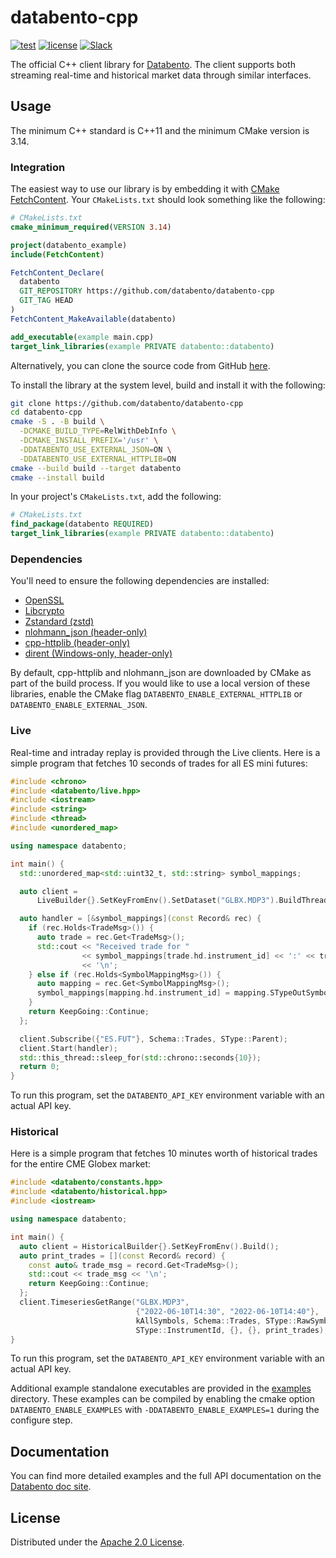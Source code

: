 # databento-cpp

[![test](https://github.com/databento/databento-cpp/actions/workflows/build.yaml/badge.svg?branch=main)](https://github.com/databento/databento-cpp/actions/workflows/build.yaml)
[![license](https://img.shields.io/github/license/databento/databento-cpp?color=blue)](./LICENSE)
[![Slack](https://img.shields.io/badge/join_Slack-community-darkblue.svg?logo=slack)](https://join.slack.com/t/databento-hq/shared_invite/zt-1xk498wxs-9fUs_xhz5ypaGD~mhI_hVQ)

The official C++ client library for [Databento](https://databento.com).
The client supports both streaming real-time and historical market data through similar interfaces.

## Usage

The minimum C++ standard is C++11 and the minimum CMake version is 3.14.

### Integration

The easiest way to use our library is by embedding it with [CMake FetchContent](https://cmake.org/cmake/help/v3.11/module/FetchContent.html).
Your `CMakeLists.txt` should look something like the following:

```cmake
# CMakeLists.txt
cmake_minimum_required(VERSION 3.14)

project(databento_example)
include(FetchContent)

FetchContent_Declare(
  databento
  GIT_REPOSITORY https://github.com/databento/databento-cpp
  GIT_TAG HEAD
)
FetchContent_MakeAvailable(databento)

add_executable(example main.cpp)
target_link_libraries(example PRIVATE databento::databento)
```

Alternatively, you can clone the source code from GitHub [here](https://github.com/databento/databento-cpp).

To install the library at the system level, build and install it with the following:

```sh
git clone https://github.com/databento/databento-cpp
cd databento-cpp
cmake -S . -B build \
  -DCMAKE_BUILD_TYPE=RelWithDebInfo \
  -DCMAKE_INSTALL_PREFIX='/usr' \
  -DDATABENTO_USE_EXTERNAL_JSON=ON \
  -DDATABENTO_USE_EXTERNAL_HTTPLIB=ON
cmake --build build --target databento
cmake --install build
```

In your project's `CMakeLists.txt`, add the following:

```cmake
# CMakeLists.txt
find_package(databento REQUIRED)
target_link_libraries(example PRIVATE databento::databento)
```

### Dependencies

You'll need to ensure the following dependencies are installed:
- [OpenSSL](https://www.openssl.org/)
- [Libcrypto](https://www.openssl.org/docs/man3.0/man7/crypto.html)
- [Zstandard (zstd)](https://github.com/facebook/zstd)
- [nlohmann\_json (header-only)](https://github.com/nlohmann/json)
- [cpp-httplib (header-only)](https://github.com/yhirose/cpp-httplib)
- [dirent (Windows-only, header-only)](https://github.com/tronkko/dirent)

By default, cpp-httplib and nlohmann\_json are downloaded by CMake as part of the build process.
If you would like to use a local version of these libraries, enable the CMake flag
`DATABENTO_ENABLE_EXTERNAL_HTTPLIB` or `DATABENTO_ENABLE_EXTERNAL_JSON`.

### Live

Real-time and intraday replay is provided through the Live clients.
Here is a simple program that fetches 10 seconds of trades for all ES mini futures:

```cpp
#include <chrono>
#include <databento/live.hpp>
#include <iostream>
#include <string>
#include <thread>
#include <unordered_map>

using namespace databento;

int main() {
  std::unordered_map<std::uint32_t, std::string> symbol_mappings;

  auto client =
      LiveBuilder{}.SetKeyFromEnv().SetDataset("GLBX.MDP3").BuildThreaded();

  auto handler = [&symbol_mappings](const Record& rec) {
    if (rec.Holds<TradeMsg>()) {
      auto trade = rec.Get<TradeMsg>();
      std::cout << "Received trade for "
                << symbol_mappings[trade.hd.instrument_id] << ':' << trade
                << '\n';
    } else if (rec.Holds<SymbolMappingMsg>()) {
      auto mapping = rec.Get<SymbolMappingMsg>();
      symbol_mappings[mapping.hd.instrument_id] = mapping.STypeOutSymbol();
    }
    return KeepGoing::Continue;
  };

  client.Subscribe({"ES.FUT"}, Schema::Trades, SType::Parent);
  client.Start(handler);
  std::this_thread::sleep_for(std::chrono::seconds{10});
  return 0;
}
```
To run this program, set the `DATABENTO_API_KEY` environment variable with an actual API key.

### Historical

Here is a simple program that fetches 10 minutes worth of historical trades for the entire CME Globex market:

```cpp
#include <databento/constants.hpp>
#include <databento/historical.hpp>
#include <iostream>

using namespace databento;

int main() {
  auto client = HistoricalBuilder{}.SetKeyFromEnv().Build();
  auto print_trades = [](const Record& record) {
    const auto& trade_msg = record.Get<TradeMsg>();
    std::cout << trade_msg << '\n';
    return KeepGoing::Continue;
  };
  client.TimeseriesGetRange("GLBX.MDP3",
                            {"2022-06-10T14:30", "2022-06-10T14:40"},
                            kAllSymbols, Schema::Trades, SType::RawSymbol,
                            SType::InstrumentId, {}, {}, print_trades);
}
```

To run this program, set the `DATABENTO_API_KEY` environment variable with an actual API key.

Additional example standalone executables are provided in the [examples](./examples) directory.
These examples can be compiled by enabling the cmake option `DATABENTO_ENABLE_EXAMPLES` with `-DDATABENTO_ENABLE_EXAMPLES=1` during the configure step.

## Documentation

You can find more detailed examples and the full API documentation on the [Databento doc site](https://docs.databento.com/getting-started?historical=cpp&live=cpp).

## License

Distributed under the [Apache 2.0 License](https://www.apache.org/licenses/LICENSE-2.0.html).
